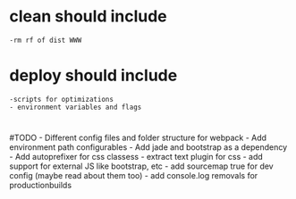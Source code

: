 # clean should include
	-rm rf of dist WWW

# deploy should include
	-scripts for optimizations
	- environment variables and flags

#

#TODO
	- Different config files and folder structure for webpack
	- Add environment path configurables
	- Add jade and bootstrap as a dependency
	- Add autoprefixer for css classess
	- extract text plugin for css
	- add support for external JS like bootstrap, etc
	- add sourcemap true for dev config (maybe read about them too)
	- add console.log removals for productionbuilds
